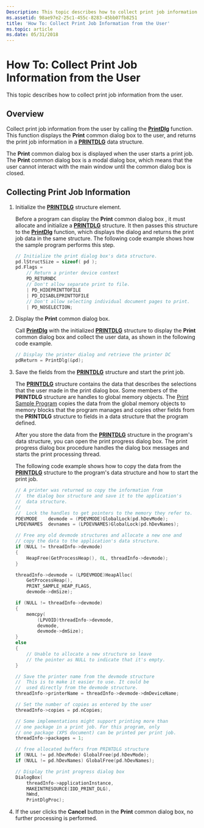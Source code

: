 ```yaml
---
Description: This topic describes how to collect print job information from the user.
ms.assetid: 98ae97e2-25c1-455c-8283-45bb07fb8251
title: 'How To: Collect Print Job Information from the User'
ms.topic: article
ms.date: 05/31/2018
---
```


# How To: Collect Print Job Information from the User

This topic describes how to collect print job information from the user.

## Overview

Collect print job information from the user by calling the [**PrintDlg**](/previous-versions/windows/desktop/legacy/ms646940(v=vs.85)) function. This function displays the **Print** common dialog box to the user, and returns the print job information in a [**PRINTDLG**](/windows/win32/api/commdlg/ns-commdlg-printdlga) data structure.

The **Print** common dialog box is displayed when the user starts a print job. The **Print** common dialog box is a modal dialog box, which means that the user cannot interact with the main window until the common dialog box is closed.

## Collecting Print Job Information

1.  Initialize the [**PRINTDLG**](/windows/win32/api/commdlg/ns-commdlg-printdlga) structure element.

    Before a program can display the **Print** common dialog box , it must allocate and initialize a [**PRINTDLG**](/windows/win32/api/commdlg/ns-commdlg-printdlga) structure. It then passes this structure to the [**PrintDlg**](/previous-versions/windows/desktop/legacy/ms646940(v=vs.85)) function, which displays the dialog and returns the print job data in the same structure. The following code example shows how the sample program performs this step.

    ```C++
    // Initialize the print dialog box's data structure.
    pd.lStructSize = sizeof( pd );
    pd.Flags = 
        // Return a printer device context
        PD_RETURNDC 
        // Don't allow separate print to file.
        | PD_HIDEPRINTTOFILE        
        | PD_DISABLEPRINTTOFILE 
        // Don't allow selecting individual document pages to print.
        | PD_NOSELECTION;
    ```

    

2.  Display the **Print** common dialog box.

    Call [**PrintDlg**](/previous-versions/windows/desktop/legacy/ms646940(v=vs.85)) with the initialized [**PRINTDLG**](/windows/win32/api/commdlg/ns-commdlg-printdlga) structure to display the **Print** common dialog box and collect the user data, as shown in the following code example.

    ```C++
    // Display the printer dialog and retrieve the printer DC
    pdReturn = PrintDlg(&pd);
    ```

    

3.  Save the fields from the [**PRINTDLG**](/windows/win32/api/commdlg/ns-commdlg-printdlga) structure and start the print job.

    The [**PRINTDLG**](/windows/win32/api/commdlg/ns-commdlg-printdlga) structure contains the data that describes the selections that the user made in the print dialog box. Some members of the **PRINTDLG** structure are handles to global memory objects. The [Print Sample Program](https://github.com/microsoftarchive/msdn-code-gallery-microsoft/tree/master/Official%20Windows%20Platform%20Sample/Windows%208%20app%20samples/%5BC%2B%2B%5D-Windows%208%20app%20samples/C%2B%2B/Windows%208%20app%20samples/Print%20sample%20(Windows%208)) copies the data from the global memory objects to memory blocks that the program manages and copies other fields from the **PRINTDLG** structure to fields in a data structure that the program defined.

    After you store the data from the [**PRINTDLG**](/windows/win32/api/commdlg/ns-commdlg-printdlga) structure in the program's data structure, you can open the print progress dialog box. The print progress dialog box procedure handles the dialog box messages and starts the print processing thread.

    The following code example shows how to copy the data from the [**PRINTDLG**](/windows/win32/api/commdlg/ns-commdlg-printdlga) structure to the program's data structure and how to start the print job.

    ```C++
    // A printer was returned so copy the information from 
    //  the dialog box structure and save it to the application's
    //  data structure.
    //
    //  Lock the handles to get pointers to the memory they refer to.
    PDEVMODE    devmode = (PDEVMODE)GlobalLock(pd.hDevMode);
    LPDEVNAMES  devnames = (LPDEVNAMES)GlobalLock(pd.hDevNames);

    // Free any old devmode structures and allocate a new one and
    // copy the data to the application's data structure.
    if (NULL != threadInfo->devmode)
    {
        HeapFree(GetProcessHeap(), 0L, threadInfo->devmode);
    }

    threadInfo->devmode = (LPDEVMODE)HeapAlloc(
        GetProcessHeap(), 
        PRINT_SAMPLE_HEAP_FLAGS, 
        devmode->dmSize);

    if (NULL != threadInfo->devmode) 
    {
        memcpy(
            (LPVOID)threadInfo->devmode,
            devmode, 
            devmode->dmSize);
    }
    else
    {
        // Unable to allocate a new structure so leave
        // the pointer as NULL to indicate that it's empty.
    }

    // Save the printer name from the devmode structure
    //  This is to make it easier to use. It could be
    //  used directly from the devmode structure.
    threadInfo->printerName = threadInfo->devmode->dmDeviceName;

    // Set the number of copies as entered by the user
    threadInfo->copies = pd.nCopies;

    // Some implementations might support printing more than
    // one package in a print job. For this program, only
    // one package (XPS document) can be printed per print job.
    threadInfo->packages = 1;

    // free allocated buffers from PRINTDLG structure
    if (NULL != pd.hDevMode) GlobalFree(pd.hDevMode);
    if (NULL != pd.hDevNames) GlobalFree(pd.hDevNames);

    // Display the print progress dialog box
    DialogBox(
        threadInfo->applicationInstance, 
        MAKEINTRESOURCE(IDD_PRINT_DLG), 
        hWnd, 
        PrintDlgProc);
    ```

    

4.  If the user clicks the **Cancel** button in the **Print** common dialog box, no further processing is performed.

 

 